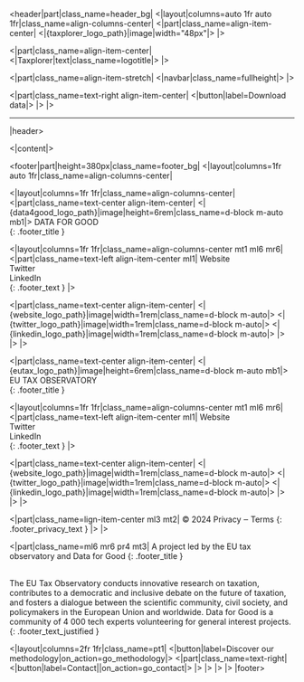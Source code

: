 [//]: # (The root file handles sections in common for all pages like header and footer. Tt also
contains the <|content|> variable which will display the content of selected page)

[//]: # (Header)
<header|part|class_name=header_bg|
<|layout|columns=auto 1fr auto 1fr|class_name=align-columns-center|
<|part|class_name=align-item-center|
<|{taxplorer_logo_path}|image|width="48px"|>
|>

<|part|class_name=align-item-center|
<|Taxplorer|text|class_name=logotitle|>
|>

<|part|class_name=align-item-stretch|
<|navbar|class_name=fullheight|>
|>

<|part|class_name=text-right align-item-center|
<|button|label=Download data|>
|>
|>

<hr class="header_hr"/>
|header>

[//]: # (Add active page content)
<|content|>

[//]: # (Footer)
<footer|part|height=380px|class_name=footer_bg|
<|layout|columns=1fr auto 1fr|class_name=align-columns-center|

[//]: # (Left section of footer)
<|layout|columns=1fr 1fr|class_name=align-columns-center|
<|part|class_name=text-center align-item-center|
<|{data4good_logo_path}|image|height=6rem|class_name=d-block m-auto mb1|>
DATA FOR GOOD<br/>
{: .footer_title }

<|layout|columns=1fr 1fr|class_name=align-columns-center mt1 ml6 mr6|
<|part|class_name=text-left align-item-center ml1|
Website<br/>
Twitter<br/>
LinkedIn<br/>
{: .footer_text }
|>

<|part|class_name=text-center align-item-center|
<|{website_logo_path}|image|width=1rem|class_name=d-block m-auto|>
<|{twitter_logo_path}|image|width=1rem|class_name=d-block m-auto|>
<|{linkedin_logo_path}|image|width=1rem|class_name=d-block m-auto|>
|>
|>
|>

<|part|class_name=text-center align-item-center|
<|{eutax_logo_path}|image|height=6rem|class_name=d-block m-auto mb1|>
EU TAX OBSERVATORY<br/>
{: .footer_title }

<|layout|columns=1fr 1fr|class_name=align-columns-center mt1 ml6 mr6|
<|part|class_name=text-left align-item-center ml1|
Website<br/>
Twitter<br/>
LinkedIn<br/>
{: .footer_text }
|>

<|part|class_name=text-center align-item-center|
<|{website_logo_path}|image|width=1rem|class_name=d-block m-auto|>
<|{twitter_logo_path}|image|width=1rem|class_name=d-block m-auto|>
<|{linkedin_logo_path}|image|width=1rem|class_name=d-block m-auto|>
|>
|>
|>

<|part|class_name=lign-item-center ml3 mt2|
&#169; 2024 Privacy &#8210; Terms
{: .footer_privacy_text }
|>
|>

[//]: # (Add vertical line)
<div class="footer_vl"></div>

[//]: # (Right section of footer)
<|part|class_name=ml6 mr6 pr4 mt3|
A project led by the EU tax observatory and Data for Good
{: .footer_title }

<br/>
The EU Tax Observatory conducts innovative research on taxation, contributes to a democratic and inclusive debate on the 
future of taxation, and fosters a dialogue between the scientific community, civil society, and policymakers in the 
European Union and worldwide.  
Data for Good is a community of 4 000 tech experts volunteering for general interest projects.
{: .footer_text_justified }

<|layout|columns=2fr 1fr|class_name=pt1|
<|button|label=Discover our methodology|on_action=go_methodology|>
<|part|class_name=text-right|
<|button|label=Contact||on_action=go_contact|>
|>
|>
|>
|>
|footer>